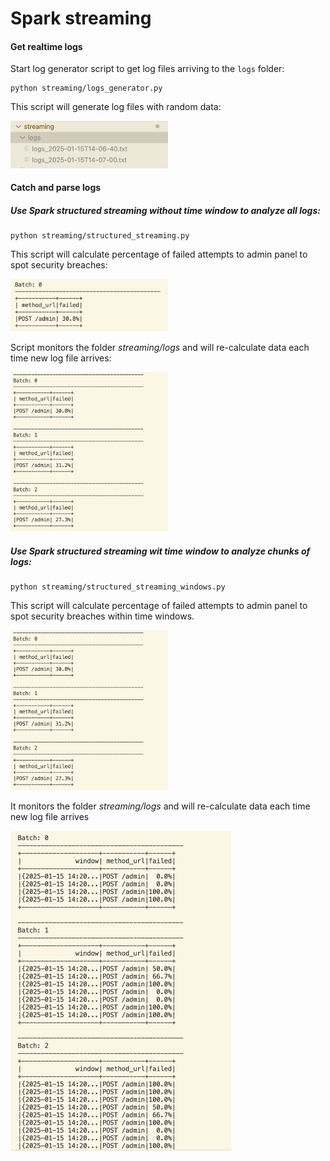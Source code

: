 # Spark streaming

#### Get realtime logs
Start log generator script to get log files arriving to the `logs` folder:

```
python streaming/logs_generator.py
```

This script will generate log files with random data:

<img src="../docs/screenshots/emitted_log_files.png" width="50%">


#### Catch and parse logs
##### Use Spark structured streaming without time window to analyze **all** logs:

```
python streaming/structured_streaming.py
```

This script will  calculate percentage of failed attempts to admin panel to spot security breaches:

<img src="../docs/screenshots/batch_processed.png" width="50%">

Script monitors the folder *streaming/logs* and will re-calculate data each time new log file arrives:

<img src="../docs/screenshots/batches_processed.png" width="50%">


##### Use Spark structured streaming wit time window to analyze chunks of logs:

```
python streaming/structured_streaming_windows.py
```

This script will  calculate percentage of failed attempts to admin panel to spot security breaches within time windows. 

<img src="../docs/screenshots/batches_processed.png" width="50%">

It monitors the folder *streaming/logs* and will re-calculate data each time new log file arrives


<img src="../docs/screenshots/batches_with_window_processed.png" width="70%">


